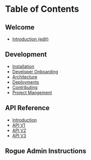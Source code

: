 # Table of Contents

## Welcome
- [Introduction (edit)](/README.md)

## Development
- [Installation](/docs/development/installation.md)
- [Developer Onboarding](/docs/development/developer_onboarding.md)
- [Architecture](/docs/development/architecture.md)
- [Deployments]()
- [Contributing]()
- [Project Mangement]()

## API Reference
- [Introduction]()
- [API V1]()
- [API V2]()
- [API V3]()

## Rogue Admin Instructions
